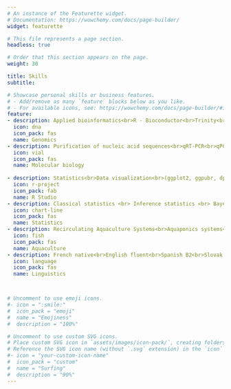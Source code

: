 ```yaml
---
# An instance of the Featurette widget.
# Documentation: https://wowchemy.com/docs/page-builder/
widget: featurette

# This file represents a page section.
headless: true

# Order that this section appears on the page.
weight: 30

title: Skills
subtitle:

# Showcase personal skills or business features.
# - Add/remove as many `feature` blocks below as you like.
# - For available icons, see: https://wowchemy.com/docs/page-builder/#icons
feature:
- description: Applied bioinformatics<br>R - Bioconductor<br>Trinity<br>Data transformation<br>Genome browsing<br>Genome mapping<br> In silico cloning
  icon: dna
  icon_pack: fas
  name: Genomics
- description: Purification of nucleic acid sequences<br>qRT-PCR<br>qPCR<br>Cloning<br>Recombination & mutagenesis<br>Transfection & transformation<br>ELISA & ELISPOT<br>Confocal microscopy<br>Western blot<br>Protein purification<br>SDS-PAGE
  icon: vial
  icon_pack: fas
  name: Molecular biology
  
- description: Statistics<br>Data visualization<br>(ggplot2, ggpubr, dplyr, tidyverse, plotly)<br>Package vignette<br>Markdown<br>Blogdown<br>Shiny$$TinyTeX$$<br>
  icon: r-project
  icon_pack: fab
  name: R Studio
- description: Classical statistics <br> Inference statistics <br> Bayes
  icon: chart-line
  icon_pack: fas
  name: Statistics
- description: Recirculating Aquaculture Systems<br>Aquaponics systems<br>Biofloc systems<br>Hatchery technologies<br>Catfish farming<br>Carp farming<br>Tilapia farming<br>Shrimp farming<br>Seafood business<br>Fish nutrition<br>Feed formulation design<br>Farm design<br>Sustainable aquaculture and SDGs
  icon: fish
  icon_pack: fas
  name: Aquaculture
- description: French native<br>English fluent<br>Spanish B2<br>Slovak B1<br>Thai (ภาษาไทย) A2
  icon: language
  icon_pack: fas
  name: Linguistics



# Uncomment to use emoji icons.
#- icon = ":smile:"
#  icon_pack = "emoji"
#  name = "Emojiness"
#  description = "100%"  

# Uncomment to use custom SVG icons.
# Place custom SVG icon in `assets/images/icon-pack/`, creating folders if necessary.
# Reference the SVG icon name (without `.svg` extension) in the `icon` field.
#- icon = "your-custom-icon-name"
#  icon_pack = "custom"
#  name = "Surfing"
#  description = "90%"
---
```

